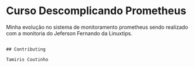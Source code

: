 # Curso Descomplicando Prometheus

Minha evolução no sistema de monitoramento prometheus sendo realizado com a 
monitoria do Jeferson Fernando da Linuxtips.

```

## Contributing

Tamiris Coutinho
